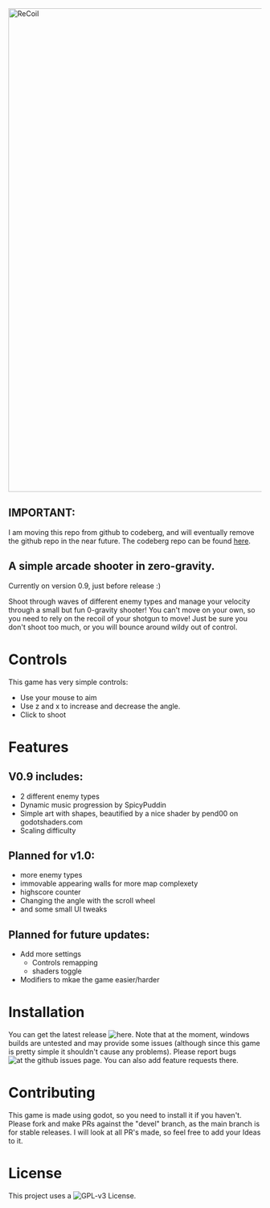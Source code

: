 <img src="git_assets/banner.gif" alt="ReCoil" width="960"/>

## IMPORTANT:
I am moving this repo from github to codeberg, and will eventually remove the github repo in the near future.
The codeberg repo can be found [here](https://codeberg.org/rjust/ReCoil/src/branch/devel). 

## A simple arcade shooter in zero-gravity.

Currently on version 0.9, just before release :)

Shoot through waves of different enemy types and manage your velocity through a small but fun 0-gravity shooter!
You can't move on your own, so you need to rely on the recoil of your shotgun to move!
Just be sure you don't shoot too much, or you will bounce around wildy out of control.

# Controls
This game has very simple controls:
  - Use your mouse to aim
  - Use z and x to increase and decrease the angle.
  - Click to shoot

# Features
## V0.9 includes:
  - 2 different enemy types
  - Dynamic music progression by SpicyPuddin
  - Simple art with shapes, beautified by a nice shader by pend00 on godotshaders.com
  - Scaling difficulty

## Planned for v1.0:
  - more enemy types
  - immovable appearing walls for more map complexety
  - highscore counter
  - Changing the angle with the scroll wheel
  - and some small UI tweaks

## Planned for future updates:
  - Add more settings
      - Controls remapping
      - shaders toggle
  - Modifiers to mkae the game easier/harder


# Installation
You can get the latest release ![here](https://github.com/RafaelJust/ReCoil/releases/latest).
Note that at the moment, windows builds are untested and may provide some issues (although since this game is pretty simple it shouldn't cause any problems).
Please report bugs ![at the github issues page](https://github.com/RafaelJust/ReCoil/issues/new?template=bug_report.md). You can also add feature requests there.

# Contributing
This game is made using godot, so you need to install it if you haven't.
Please fork and make PRs against the "devel" branch, as the main branch is for stable releases.
I will look at all PR's made, so feel free to add your Ideas to it.

# License
This project uses a ![GPL-v3 License](https://github.com/RafaelJust/ReCoil/blob/master/COPYING). 
